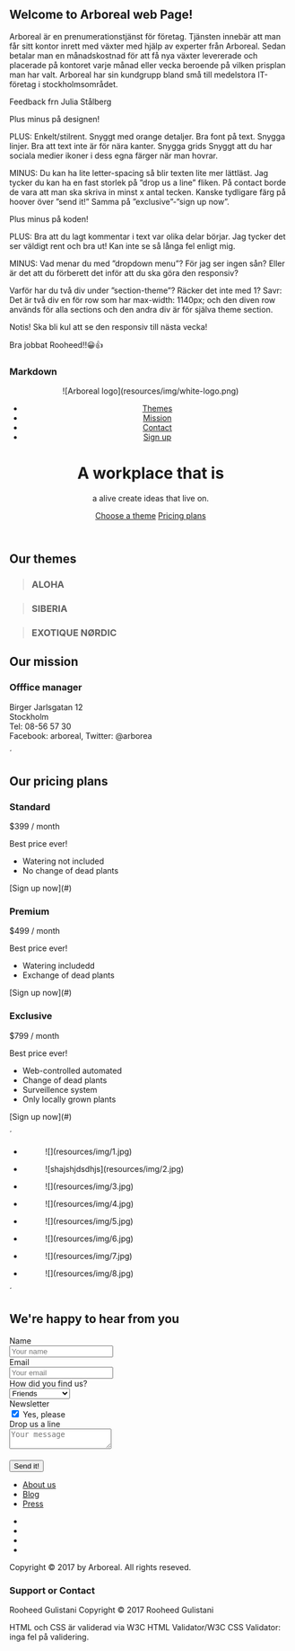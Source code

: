 ## Welcome to Arboreal web Page!

Arboreal är en prenumerationstjänst för företag. Tjänsten innebär att man får sitt kontor inrett med växter med hjälp av experter från Arboreal. Sedan betalar man en månadskostnad för att få nya växter levererade och placerade på kontoret varje månad eller vecka beroende på vilken prisplan man har valt. Arboreal har sin kundgrupp bland små till medelstora IT-företag i stockholmsområdet.


Feedback frn Julia Stålberg

Plus minus på designen!

PLUS:
Enkelt/stilrent.
Snyggt med orange detaljer.
Bra font på text.
Snygga linjer.
Bra att text inte är för nära kanter.
Snygga grids
Snyggt att du har sociala medier ikoner i dess egna färger när man hovrar.

MINUS:
Du kan ha lite letter-spacing så blir texten lite mer lättläst. 
Jag tycker du kan ha en fast storlek på ”drop us a line” fliken.
På contact borde de vara att man ska skriva in minst x antal tecken.
Kanske tydligare färg på hoover över ”send it!” Samma på ”exclusive”-”sign up now”.

Plus minus på koden!

PLUS:
Bra att du lagt kommentar i text var olika delar börjar.
Jag tycker det ser väldigt rent och bra ut!
Kan inte se så långa fel enligt mig.

MINUS:
Vad menar du med ”dropdown menu”? För jag ser ingen sån? Eller är det att du förberett det inför att du ska göra den responsiv?

Varför har du två div under ”section-theme”? Räcker det inte med 1?
Savr:
Det är två div en för row som har max-width: 1140px; och den diven row används för alla sections och den andra div är för själva theme section. 

Notis!
Ska bli kul att se den responsiv till nästa vecka! 

Bra jobbat Rooheed!!:grinning::+1:

### Markdown
<header>
<nav>
<div class="row">![Arboreal logo](resources/img/white-logo.png)

*   [Themes](#themes)
*   [Mission](#mission)
*   [Contact](#contact)
*   [Sign up](#sign-up)

</div>

</nav>

<div class="hero-text-box">

# A workplace that is  
a alive create ideas that live on.

[Choose a theme](#) [Pricing plans](#)</div>

</header>

<section class="section-theme js--section-themes" id="themes">

<div class="row">

## Our themes

<div class="flex-themes">

> ### ALOHA
> 
> 

> ### SIBERIA
> 
> 

> ### EXOTIQUE NØRDIC
> 
> 
</div>

</div>

</section>

<section class="section-mission" id="mission">

<div class="row">

## Our mission

<div class="flex-mission">

<div></div>

<div>

### Offfice manager

Birger Jarlsgatan 12  
Stockholm  
Tel: 08-56 57 30  
Facebook: arboreal, Twitter: @arborea</div>

</div>

</div>

</section>

´

<section class="section-plans js--section-plans" id="sign-up">

<div class="row">

## Our pricing plans

</div>

<div class="row">

<div class="col span-1-of-3">

<div class="plan-box">

<div>

### Standard

$399 <span>/ month</span>

Best price ever!

</div>

<div>

*   Watering not included
*   No change of dead plants

</div>

<div>[Sign up now](#)</div>

</div>

</div>

<div class="col span-1-of-3">

<div class="plan-box">

<div>

### Premium

$499 <span>/ month</span>

Best price ever!

</div>

<div>

*   Watering includedd
*   Exchange of dead plants

</div>

<div>[Sign up now](#)</div>

</div>

</div>

<div class="col span-1-of-3">

<div class="plan-box">

<div>

### Exclusive

$799 <span>/ month</span>

Best price ever!

</div>

<div>

*   Web-controlled automated
*   Change of dead plants
*   Surveillence system
*   Only locally grown plants

</div>

<div>[Sign up now](#)</div>

</div>

</div>

</div>

</section>

´
<section class="section-feature">

*   <figure class="image-photo">![](resources/img/1.jpg)</figure>

*   <figure class="image-photo">![shajshjdsdhjs](resources/img/2.jpg)</figure>

*   <figure class="image-photo">![](resources/img/3.jpg)</figure>

*   <figure class="image-photo">![](resources/img/4.jpg)</figure>

*   <figure class="image-photo">![](resources/img/5.jpg)</figure>

*   <figure class="image-photo">![](resources/img/6.jpg)</figure>

*   <figure class="image-photo">![](resources/img/7.jpg)</figure>

*   <figure class="image-photo">![](resources/img/8.jpg)</figure>

</section>

´

<section class="section-form" id="contact">

<div class="row">

## We're happy to hear from you

</div>

<div class="row">

<form method="post" action="#" class="contact-form">

<div class="row">

<div class="col span-1-of-3"><label for="name">Name</label></div>

<div class="col span-2-of-3"><input type="text" name="name" id="name" placeholder="Your name" required=""></div>

</div>

<div class="row">

<div class="col span-1-of-3"><label for="email">Email</label></div>

<div class="col span-2-of-3"><input type="email" name="email" id="email" placeholder="Your email" required=""></div>

</div>

<div class="row">

<div class="col span-1-of-3"><label for="find-us">How did you find us?</label></div>

<div class="col span-2-of-3"><select name="find-us" id="find-us"><option value="friends" selected="">Friends</option> <option value="search">Search engine</option> <option value="ad">Advertisment</option> <option value="other">Other</option></select></div>

</div>

<div class="row">

<div class="col span-1-of-3"><label>Newsletter</label></div>

<div class="col span-2-of-3"><input type="checkbox" name="newa" id="news" checked=""> Yes, please</div>

</div>

<div class="row">

<div class="col span-1-of-3"><label>Drop us a line</label></div>

<div class="col span-2-of-3"><textarea name="message" placeholder="Your message"></textarea></div>

</div>

<div class="row">

<div class="col span-1-of-3"><label> </label></div>

<div class="col span-2-of-3"><input type="submit" value="Send it!"></div>

</div>

</form>

</div>

</section>

<footer>

<div class="row">

<div class="col span-1-of-2">

*   [About us](#)
*   [Blog](#)
*   [Press](#)

</div>

<div class="col span-1-of-2">

*   [](#)
*   [](#)
*   [](#)
*   [](#)

</div>

</div>

<div class="row">

Copyright © 2017 by Arboreal. All rights reseved.

</div>

</footer>

### Support or Contact

Rooheed Gulistani
Copyright © 2017 Rooheed Gulistani

HTML och CSS är validerad via W3C HTML Validator/W3C CSS Validator:
inga fel på validering.
